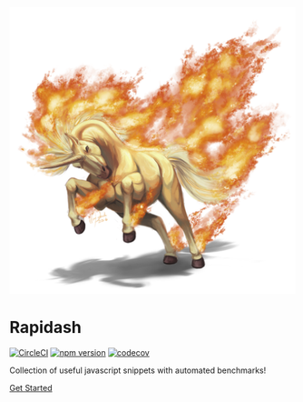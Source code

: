 <!-- _coverpage.md -->

<p align="center">
  <img src="/logo.png">
</p>

# Rapidash
[![CircleCI](https://circleci.com/gh/Acanguven/rapidash/tree/master.svg?style=svg&circle-token=cc706fdf77382859bca066d69dd4003b42251653)](https://circleci.com/gh/Acanguven/rapidash/tree/master) [![npm version](https://badge.fury.io/js/rapidash.svg)](https://badge.fury.io/js/rapidash) [![codecov](https://codecov.io/gh/Acanguven/rapidash/branch/master/graph/badge.svg?token=RWcvIRl77k)](https://codecov.io/gh/Acanguven/rapidash)

Collection of useful javascript snippets with automated benchmarks!

[Get Started](#introduction)
